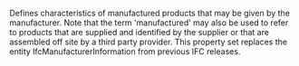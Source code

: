 ﻿Defines characteristics of manufactured products that may be given by the manufacturer. Note that the term 'manufactured' may also be used to refer to products that are supplied and identified by the supplier or that are assembled off site by a third party provider. 
This property set replaces the entity IfcManufacturerInformation from previous IFC releases.
